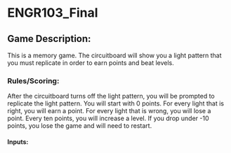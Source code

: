 # ENGR103_Final

## Game Description:
This is a memory game. The circuitboard will show you a light pattern that you must replicate in order to earn points and beat levels.

### Rules/Scoring:
After the circuitboard turns off the light pattern, you will be prompted to replicate the light pattern. You will start with 0 points. For every light that is right, you will earn a point. For every light that is wrong, you will lose a point. Every ten points, you will increase a level. If you drop under -10 points, you lose the game and will need to restart. 

#### Inputs:

